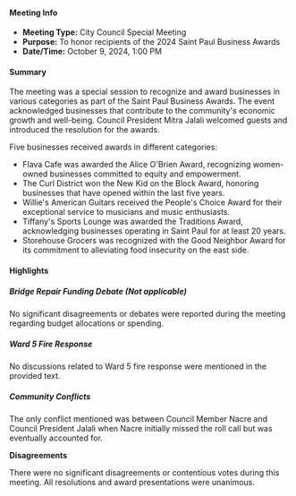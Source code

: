 ---
---

#### Meeting Info
- **Meeting Type:** City Council Special Meeting
- **Purpose:** To honor recipients of the 2024 Saint Paul Business Awards
- **Date/Time:** October 9, 2024, 1:00 PM

#### Summary
The meeting was a special session to recognize and award businesses in various categories as part of the Saint Paul Business Awards. The event acknowledged businesses that contribute to the community's economic growth and well-being. Council President Mitra Jalali welcomed guests and introduced the resolution for the awards.

Five businesses received awards in different categories:

* Flava Cafe was awarded the Alice O'Brien Award, recognizing women-owned businesses committed to equity and empowerment.
* The Curl District won the New Kid on the Block Award, honoring businesses that have opened within the last five years.
* Willie's American Guitars received the People's Choice Award for their exceptional service to musicians and music enthusiasts.
* Tiffany's Sports Lounge was awarded the Traditions Award, acknowledging businesses operating in Saint Paul for at least 20 years.
* Storehouse Grocers was recognized with the Good Neighbor Award for its commitment to alleviating food insecurity on the east side.

#### Highlights

##### Bridge Repair Funding Debate (Not applicable)

No significant disagreements or debates were reported during the meeting regarding budget allocations or spending.

##### Ward 5 Fire Response

No discussions related to Ward 5 fire response were mentioned in the provided text.

##### Community Conflicts

The only conflict mentioned was between Council Member Nacre and Council President Jalali when Nacre initially missed the roll call but was eventually accounted for.

**Disagreements**

There were no significant disagreements or contentious votes during this meeting. All resolutions and award presentations were unanimous.

